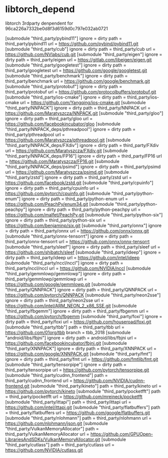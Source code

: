 # libtorch_depend
libtorch 3rdparty denpendent for 96ca226a7332be0d8f3d6159d0c797e032ab0721

[submodule "third_party/pybind11"]
    ignore = dirty
    path = third_party/pybind11
    url = https://github.com/pybind/pybind11.git
[submodule "third_party/cub"]
    ignore = dirty
    path = third_party/cub
    url = https://github.com/NVlabs/cub.git
[submodule "third_party/eigen"]
    ignore = dirty
    path = third_party/eigen
    url = https://gitlab.com/libeigen/eigen.git
[submodule "third_party/googletest"]
    ignore = dirty
    path = third_party/googletest
    url = https://github.com/google/googletest.git
[submodule "third_party/benchmark"]
    ignore = dirty
    path = third_party/benchmark
    url = https://github.com/google/benchmark.git
[submodule "third_party/protobuf"]
    ignore = dirty
    path = third_party/protobuf
    url = https://github.com/protocolbuffers/protobuf.git
[submodule "third_party/ios-cmake"]
    ignore = dirty
    path = third_party/ios-cmake
    url = https://github.com/Yangqing/ios-cmake.git
[submodule "third_party/NNPACK"]
    ignore = dirty
    path = third_party/NNPACK
    url = https://github.com/Maratyszcza/NNPACK.git
[submodule "third_party/gloo"]
    ignore = dirty
    path = third_party/gloo
    url = https://github.com/facebookincubator/gloo
[submodule "third_party/NNPACK_deps/pthreadpool"]
    ignore = dirty
    path = third_party/pthreadpool
    url = https://github.com/Maratyszcza/pthreadpool.git
[submodule "third_party/NNPACK_deps/FXdiv"]
    ignore = dirty
    path = third_party/FXdiv
    url = https://github.com/Maratyszcza/FXdiv.git
[submodule "third_party/NNPACK_deps/FP16"]
    ignore = dirty
    path = third_party/FP16
    url = https://github.com/Maratyszcza/FP16.git
[submodule "third_party/NNPACK_deps/psimd"]
    ignore = dirty
    path = third_party/psimd
    url = https://github.com/Maratyszcza/psimd.git
[submodule "third_party/zstd"]
    ignore = dirty
    path = third_party/zstd
    url = https://github.com/facebook/zstd.git
[submodule "third_party/cpuinfo"]
    ignore = dirty
    path = third_party/cpuinfo
    url = https://github.com/pytorch/cpuinfo.git
[submodule "third_party/python-enum"]
    ignore = dirty
    path = third_party/python-enum
    url = https://github.com/PeachPy/enum34.git
[submodule "third_party/python-peachpy"]
    ignore = dirty
    path = third_party/python-peachpy
    url = https://github.com/malfet/PeachPy.git
[submodule "third_party/python-six"]
    ignore = dirty
    path = third_party/python-six
    url = https://github.com/benjaminp/six.git
[submodule "third_party/onnx"]
    ignore = dirty
    path = third_party/onnx
    url = https://github.com/onnx/onnx.git
[submodule "third_party/onnx-tensorrt"]
    ignore = dirty
    path = third_party/onnx-tensorrt
    url = https://github.com/onnx/onnx-tensorrt
[submodule "third_party/sleef"]
    ignore = dirty
    path = third_party/sleef
    url = https://github.com/shibatch/sleef
[submodule "third_party/ideep"]
    ignore = dirty
    path = third_party/ideep
    url = https://github.com/intel/ideep
[submodule "third_party/nccl/nccl"]
    ignore = dirty
    path = third_party/nccl/nccl
    url = https://github.com/NVIDIA/nccl
[submodule "third_party/gemmlowp/gemmlowp"]
    ignore = dirty
    path = third_party/gemmlowp/gemmlowp
    url = https://github.com/google/gemmlowp.git
[submodule "third_party/QNNPACK"]
    ignore = dirty
    path = third_party/QNNPACK
    url = https://github.com/pytorch/QNNPACK
[submodule "third_party/neon2sse"]
    ignore = dirty
    path = third_party/neon2sse
    url = https://github.com/intel/ARM_NEON_2_x86_SSE.git
[submodule "third_party/fbgemm"]
    ignore = dirty
    path = third_party/fbgemm
    url = https://github.com/pytorch/fbgemm
[submodule "third_party/foxi"]
    ignore = dirty
    path = third_party/foxi
    url = https://github.com/houseroad/foxi.git
[submodule "third_party/tbb"]
    path = third_party/tbb
    url = https://github.com/01org/tbb
    branch = tbb_2018
[submodule "android/libs/fbjni"]
    ignore = dirty
    path = android/libs/fbjni
    url = https://github.com/facebookincubator/fbjni.git
[submodule "third_party/XNNPACK"]
    ignore = dirty
    path = third_party/XNNPACK
    url = https://github.com/google/XNNPACK.git
[submodule "third_party/fmt"]
    ignore = dirty
    path = third_party/fmt
    url = https://github.com/fmtlib/fmt.git
[submodule "third_party/tensorpipe"]
    ignore = dirty
    path = third_party/tensorpipe
    url = https://github.com/pytorch/tensorpipe.git
[submodule "third_party/cudnn_frontend"]
	path = third_party/cudnn_frontend
	url = https://github.com/NVIDIA/cudnn-frontend.git
[submodule "third_party/kineto"]
    path = third_party/kineto
    url = https://github.com/pytorch/kineto
[submodule "third_party/pocketfft"]
	path = third_party/pocketfft
	url = https://github.com/mreineck/pocketfft
[submodule "third_party/ittapi"]
	path = third_party/ittapi
	url = https://github.com/intel/ittapi.git
[submodule "third_party/flatbuffers"]
	path = third_party/flatbuffers
	url = https://github.com/google/flatbuffers.git
[submodule "third_party/nlohmann"]
	path = third_party/nlohmann
	url = https://github.com/nlohmann/json.git
[submodule "third_party/VulkanMemoryAllocator"]
	path = third_party/VulkanMemoryAllocator
	url = https://github.com/GPUOpen-LibrariesAndSDKs/VulkanMemoryAllocator.git
[submodule "third_party/cutlass"]
	path = third_party/cutlass
	url = https://github.com/NVIDIA/cutlass.git

